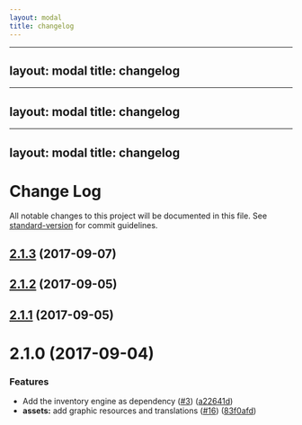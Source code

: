 ---layout: modaltitle: changelog---
---layout: modaltitle: changelog---
---layout: modaltitle: changelog---
---layout: modaltitle: changelog---
# Change Log

All notable changes to this project will be documented in this file. See [standard-version](https://github.com/conventional-changelog/standard-version) for commit guidelines.

<a name="2.1.3"></a>
## [2.1.3](https://github.com/flyve-mdm/flyve-mdm-android-inventory-agent/compare/2.1.2...2.1.3) (2017-09-07)



<a name="2.1.2"></a>
## [2.1.2](https://github.com/flyve-mdm/flyve-mdm-android-inventory-agent/compare/2.1.1...2.1.2) (2017-09-05)



<a name="2.1.1"></a>
## [2.1.1](https://github.com/flyve-mdm/flyve-mdm-android-inventory-agent/compare/2.1.0...2.1.1) (2017-09-05)



<a name="2.1.0"></a>
# 2.1.0 (2017-09-04)


### Features

* Add the inventory engine as dependency ([#3](https://github.com/flyve-mdm/flyve-mdm-android-inventory-agent/issues/3)) ([a22641d](https://github.com/flyve-mdm/flyve-mdm-android-inventory-agent/commit/a22641d))
* **assets:** add graphic resources and translations  ([#16](https://github.com/flyve-mdm/flyve-mdm-android-inventory-agent/issues/16)) ([83f0afd](https://github.com/flyve-mdm/flyve-mdm-android-inventory-agent/commit/83f0afd))
